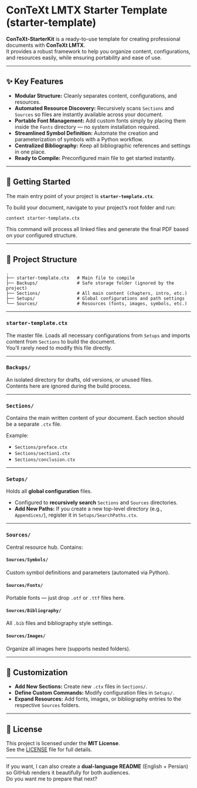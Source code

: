 # ConTeXt LMTX Starter Template (starter-template)

**ConTeXt-StarterKit** is a ready-to-use template for creating professional documents with **ConTeXt LMTX**.  
It provides a robust framework to help you organize content, configurations, and resources easily, while ensuring portability and ease of use.

---

## ✨ Key Features

- **Modular Structure:** Cleanly separates content, configurations, and resources.
- **Automated Resource Discovery:** Recursively scans `Sections` and `Sources` so files are instantly available across your document.
- **Portable Font Management:** Add custom fonts simply by placing them inside the `Fonts` directory — no system installation required.
- **Streamlined Symbol Definition:** Automate the creation and parameterization of symbols with a Python workflow.
- **Centralized Bibliography:** Keep all bibliographic references and settings in one place.
- **Ready to Compile:** Preconfigured main file to get started instantly.

---

## 🚀 Getting Started

The main entry point of your project is **`starter-template.ctx`**.

To build your document, navigate to your project’s root folder and run:
```bash
context starter-template.ctx
```
This command will process all linked files and generate the final PDF based on your configured structure.

---

## 📂 Project Structure

```
.
├── starter-template.ctx   # Main file to compile
├── Backups/               # Safe storage folder (ignored by the project)
├── Sections/              # All main content (chapters, intro, etc.)
├── Setups/                # Global configurations and path settings
└── Sources/               # Resources (fonts, images, symbols, etc.)
```
---

### **`starter-template.ctx`**
The master file. Loads all necessary configurations from `Setups` and imports content from `Sections` to build the document.  
You’ll rarely need to modify this file directly.

---

### **`Backups/`**
An isolated directory for drafts, old versions, or unused files.  
Contents here are ignored during the build process.

---

### **`Sections/`**
Contains the main written content of your document. Each section should be a separate `.ctx` file.  

Example:
- `Sections/preface.ctx`
- `Sections/section1.ctx`
- `Sections/conclusion.ctx`

---

### **`Setups/`**
Holds all **global configuration** files.

- Configured to **recursively search** `Sections` and `Sources` directories.
- **Add New Paths:** If you create a new top-level directory (e.g., `Appendices/`), register it in `Setups/SearchPaths.ctx`.

---

### **`Sources/`**
Central resource hub. Contains:

#### `Sources/Symbols/`
Custom symbol definitions and parameters (automated via Python).

#### `Sources/Fonts/`
Portable fonts — just drop `.otf` or `.ttf` files here.

#### `Sources/Bibliography/`
All `.bib` files and bibliography style settings.

#### `Sources/Images/`
Organize all images here (supports nested folders).

---

## 🔧 Customization

- **Add New Sections:** Create new `.ctx` files in `Sections/`.
- **Define Custom Commands:** Modify configuration files in `Setups/`.
- **Expand Resources:** Add fonts, images, or bibliography entries to the respective `Sources` folders.

---

## 📄 License

This project is licensed under the **MIT License**.  
See the [LICENSE](LICENSE) file for full details.


---

If you want, I can also create a **dual-language README** (English + Persian) so GitHub renders it beautifully for both audiences.  
Do you want me to prepare that next?
